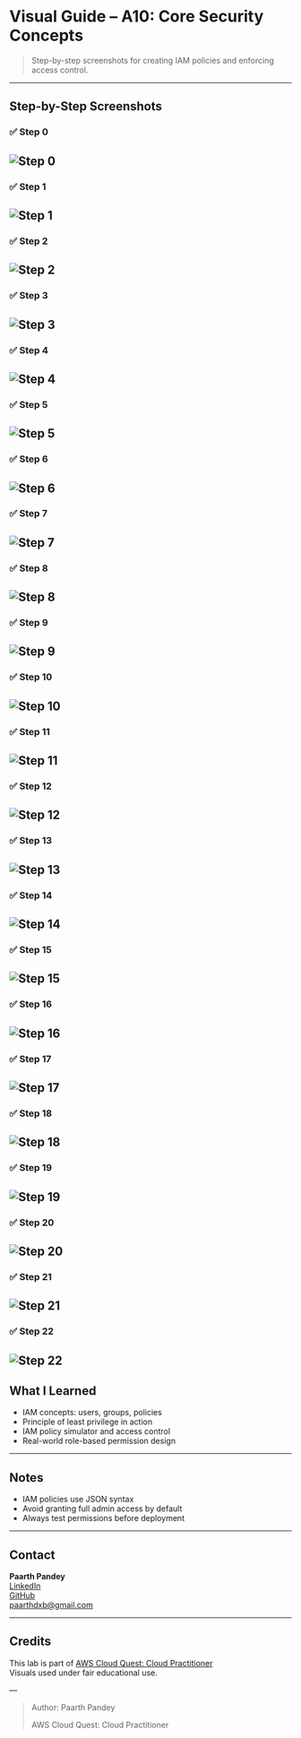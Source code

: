 # Visual Guide – A10: Core Security Concepts

> Step-by-step screenshots for creating IAM policies and enforcing access control.

---

## Step-by-Step Screenshots

### ✅ Step 0  
![Step 0](./screenshots/00.png)  
---  
### ✅ Step 1  
![Step 1](./screenshots/01.png)  
---  
### ✅ Step 2  
![Step 2](./screenshots/02.png)  
---  
### ✅ Step 3  
![Step 3](./screenshots/03.png)  
---  
### ✅ Step 4  
![Step 4](./screenshots/04.png)  
---  
### ✅ Step 5  
![Step 5](./screenshots/05.png)  
---  
### ✅ Step 6  
![Step 6](./screenshots/06.png)  
---  
### ✅ Step 7  
![Step 7](./screenshots/07.png)  
---  
### ✅ Step 8  
![Step 8](./screenshots/08.png)  
---  
### ✅ Step 9  
![Step 9](./screenshots/09.png)  
---  
### ✅ Step 10  
![Step 10](./screenshots/10.png)  
---  
### ✅ Step 11  
![Step 11](./screenshots/11.png)  
---  
### ✅ Step 12  
![Step 12](./screenshots/12.png)  
---  
### ✅ Step 13  
![Step 13](./screenshots/13.png)  
---  
### ✅ Step 14  
![Step 14](./screenshots/14.png)  
---  
### ✅ Step 15  
![Step 15](./screenshots/15.png)  
---  
### ✅ Step 16  
![Step 16](./screenshots/16.png)  
---  
### ✅ Step 17  
![Step 17](./screenshots/17.png)  
---  
### ✅ Step 18  
![Step 18](./screenshots/18.png)  
---  
### ✅ Step 19  
![Step 19](./screenshots/19.png)  
---  
### ✅ Step 20  
![Step 20](./screenshots/20.png)  
---  
### ✅ Step 21  
![Step 21](./screenshots/21.png)  
---  
### ✅ Step 22  
![Step 22](./screenshots/22.png)  
---

## What I Learned

- IAM concepts: users, groups, policies  
- Principle of least privilege in action  
- IAM policy simulator and access control  
- Real-world role-based permission design

---

## Notes

- IAM policies use JSON syntax  
- Avoid granting full admin access by default  
- Always test permissions before deployment  

---

## Contact

**Paarth Pandey**  
[LinkedIn](https://www.linkedin.com/in/paarth-pandey-13779529b/)  
[GitHub](https://github.com/paarthpandey10)  
paarthdxb@gmail.com

---

## Credits

This lab is part of [AWS Cloud Quest: Cloud Practitioner](https://explore.skillbuilder.aws)  
Visuals used under fair educational use.

—
> Author: Paarth Pandey
>
> AWS Cloud Quest: Cloud Practitioner
